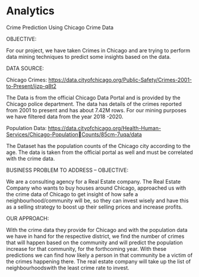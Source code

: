 # Analytics
Crime Prediction Using Chicago Crime Data

OBJECTIVE:

For our project, we have taken Crimes in Chicago and are trying to perform data mining techniques to predict some insights based on the data.
 

DATA SOURCE:

Chicago Crimes:
	https://data.cityofchicago.org/Public-Safety/Crimes-2001-to-Present/ijzp-q8t2

The Data is from the official Chicago Data Portal and is provided by the Chicago police 
department. The data has details of the crimes reported from 2001 to present and has about 
7.42M rows. For our mining purposes we have filtered data from the year 2018 -2020.

Population Data:
	https://data.cityofchicago.org/Health-Human-Services/Chicago-PopulationCounts/85cm-7uqa/data

The Dataset has the population counts of the Chicago city according to the age. The 
data is taken from the official portal as well and must be correlated with the crime data.


BUSINESS PROBLEM TO ADDRESS – OBJECTIVE:

We are a consulting agency for a Real Estate company. The Real Estate Company who wants to buy houses around Chicago, approached us with the crime data of Chicago to get insight of how safe a neighbourhood/community will be, so they can invest wisely and have this as a selling strategy to boost up their selling prices and increase profits.


OUR APPROACH:

With the crime data they provide for Chicago and with the population data we have in hand for the respective district, we find the number of crimes that will happen based on the community and will predict the population increase for that community, for the forthcoming year. With these predictions we can find how likely a person in that community be a victim of the crimes happening there. The real estate company will take up the list of neighbourhoodswith the least crime rate to invest.
